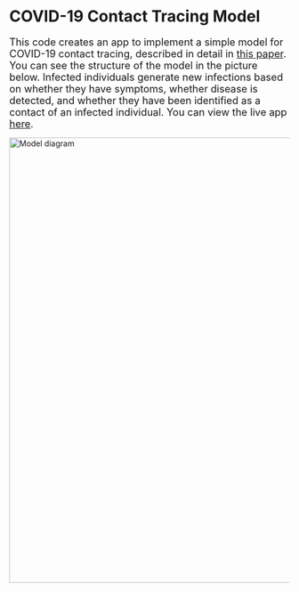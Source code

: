 # COVID-19 Contact Tracing Model

 <font size="4"> This code creates an app to implement a simple model for COVID-19 contact tracing, described in detail in [this paper](https://www.medrxiv.org/content/10.1101/2020.05.05.20091280v1.full.pdf).  You can see the structure of the model in the picture below.  Infected individuals generate new infections based on whether they have symptoms, whether disease is detected, and whether they have been identified as a contact of an infected individual. You can view the live app [here](https://alyssab.shinyapps.io/spark_control/).
  </font>
  
  <img src="https://github.com/abilinski/spark_control/blob/master/content/model_diagram.png" alt="Model diagram" style="width:800px;" class="center"/>
